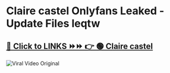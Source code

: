 
 # Claire castel Onlyfans Leaked - Update Files leqtw

## <h2><a href="https://clipsfans.com/Claire_castel&ref=git">🔗 Click to LINKS ⏩⏩ 👉 🟢 Claire castel </a></h2>

<a href="https://clipsfans.com/Claire_castel&ref=git" rel="nofollow" data-target="animated-image.originalLink"><img src="https://i.ibb.co.com/xMMVF88/686577567.gif" alt="Viral Video Original" style="max-width: 100%; display: inline-block;" data-target="animated-image.originalImage"></a>


